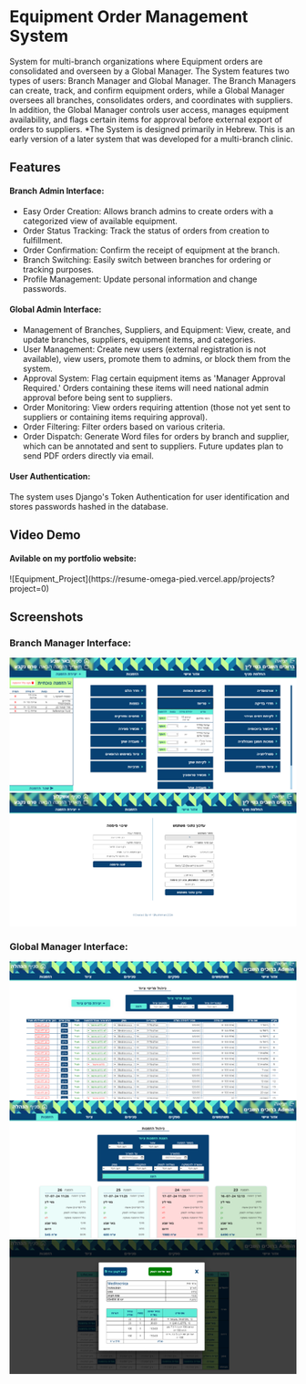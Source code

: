 <h1>Equipment Order Management System</h1>
<p>
      System for multi-branch organizations where Equipment orders are consolidated and overseen by a Global Manager.
      The System features two types of users: Branch Manager and Global Manager.
      The Branch Managers can create, track, and confirm equipment orders, while a Global Manager oversees all branches,
      consolidates orders, and coordinates with suppliers.
      In addition, the Global Manager controls user access, manages equipment availability, and flags certain items for approval
      before external export of orders to suppliers.
      *The System is designed primarily in Hebrew. This is an early version of a later system that was developed for a multi-branch clinic.
  </p>
  <h2>Features</h2>
  <h4>Branch Admin Interface:</h4>
  <ul>
      <li>Easy Order Creation: Allows branch admins to create orders with a categorized view of available equipment.</li>
      <li>Order Status Tracking: Track the status of orders from creation to fulfillment.</li>
      <li>Order Confirmation:  Confirm the receipt of equipment at the branch.</li>
      <li>Branch Switching: Easily switch between branches for ordering or tracking purposes.</li>
      <li>Profile Management: Update personal information and change passwords.</li>
  </ul>
  <h4>Global Admin Interface:</h4>
  <ul>
      <li>Management of Branches, Suppliers, and Equipment: View, create, and update branches, suppliers, equipment items, and categories.</li>
      <li>User Management: Create new users (external registration is not available), view users, promote them to admins, or block them from the system.</li>
      <li>Approval System: Flag certain equipment items as &apos;Manager Approval Required.&apos; Orders containing these items will need national admin approval before being sent to suppliers.</li>
      <li>Order Monitoring: View orders requiring attention (those not yet sent to suppliers or containing items requiring approval).</li>
      <li>Order Filtering: Filter orders based on various criteria.</li>
      <li>Order Dispatch: Generate Word files for orders by branch and supplier, which can be annotated and sent to suppliers. Future updates plan to send PDF orders directly via email.</li>
  </ul>
  <h4>User Authentication:</h4>
  <p>
      The system uses Django's Token Authentication for user identification and stores passwords hashed in the database.
  </p>

<h2>Video Demo</h2>
<h4>Avilable on my portfolio website:</h4>
![Equipment_Project](https://resume-omega-pied.vercel.app/projects?project=0)

<h2>Screenshots</h2>

<h3>Branch Manager Interface:</h3>

![create-order](./screenshots/create-order.png)
![my-profile](./screenshots/my-profile.png)

<h3>Global Manager Interface:</h3>

![mange-equpment-items](./screenshots/mange-equpment-items.png)
![admin-orders](./screenshots/admin-orders.png)
![send-to-supplier](./screenshots/send-to-supplier.png)
